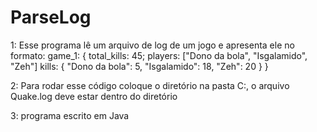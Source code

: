 # ParseLog
1: Esse programa lê um arquivo de log de um jogo e apresenta ele no formato:
game_1: {
    total_kills: 45;
    players: ["Dono da bola", "Isgalamido", "Zeh"]
    kills: {
      "Dono da bola": 5,
      "Isgalamido": 18,
      "Zeh": 20
    }
  }
  
  2: Para rodar esse código coloque o diretório na pasta C:, o arquivo Quake.log deve estar dentro do diretório
  
  3: programa escrito em Java
  
  
